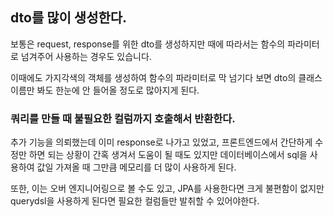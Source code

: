 ## dto를 많이 생성한다.

보통은 request, response를 위한 dto를 생성하지만 때에 따라서는 함수의 파라미터로 넘겨주어 사용하는 경우도 있습니다.

이때에도 가지각색의 객체를 생성하여 함수의 파라미터로 막 넘기다 보면 dto의 클래스 이름만 봐도 한눈에 안 들어올 정도로 많아지게 된다.

### 쿼리를 만들 때 불필요한 컬럼까지 호출해서 반환한다.
추가 기능을 의뢰했는데 이미 response로 나가고 있었고, 프론트엔드에서 간단하게 수정만 하면 되는 상황이 간혹 생겨서 도움이 될 때도 있지만 데이터베이스에서 sql을 사용하여 값일 가져올 때 그만큼 메모리를 더 많이 사용하게 된다.

또한, 이는 오버 엔지니어링으로 볼 수도 있고, JPA를 사용한다면 크게 불편함이 없지만 querydsl을 사용하게 된다면 필요한 컬럼들만 발취할 수 있어야한다.
